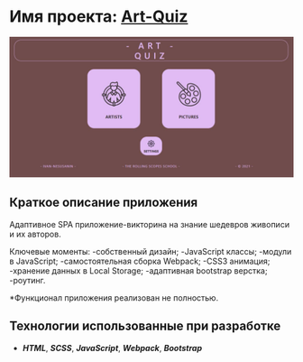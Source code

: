Имя проекта: [Art-Quiz](https://art-victorina.netlify.app)
=======
![Screen Main Page](https://github.com/ivan-nesusanin/rsschool-cv/blob/cv-html-css/Assets/art-quiz.JPG?raw=true)

## Краткое описание приложения
Адаптивное SPA приложение-викторина на знание шедевров живописи и их авторов.

Ключевые моменты:
-собственный дизайн;
-JavaScript классы;
-модули в JavaScript;
-самостоятельная сборка Webpack;
-CSS3 анимация;
-хранение данных в Local Storage;
-адаптивная bootstrap верстка;
-роутинг.

*Функционал приложения реализован не полностью.

## Технологии использованные при разработке
- ***HTML***, ***SCSS***, ***JavaScript***, ***Webpack***, ***Bootstrap***

